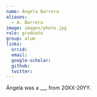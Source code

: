 ```yaml
---
name: Ángela Barrera
aliases:
  - A. Barrera
image: images/photo.jpg
role: graduate
group: alum
links:
  orcid: 
  email: 
  google-scholar: 
  github: 
  twitter: 
---
```


Ángela was a ___ from 20XX-20YY.